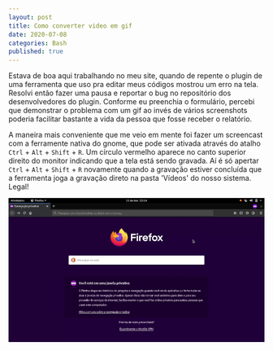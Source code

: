 ```yaml
---
layout: post
title: Como converter video em gif 
date: 2020-07-08
categories: Bash
published: true
---
```


Estava de boa aqui trabalhando no meu site, quando de repente o plugin de uma ferramenta que uso pra editar meus códigos mostrou um erro na tela. Resolvi então fazer uma pausa e reportar o bug no repositório dos desenvolvedores do plugin. Conforme eu preenchia o formulário, percebi que demonstrar o problema com um gif ao invés de vários screenshots poderia facilitar bastante a vida da pessoa que fosse receber o relatório.

A maneira mais conveniente que me veio em mente foi fazer um screencast com a ferramente nativa do gnome, que pode ser ativada através do atalho `Ctrl` + `Alt` + `Shift` + `R`. Um círculo vermelho aparece no canto superior direito do monitor indicando que a tela está sendo gravada. Aí é só apertar `Ctrl` + `Alt` + `Shift` + `R` novamente quando a gravação estiver concluída que a ferramenta joga a gravação direto na pasta 'Vídeos' do nosso sistema. Legal!

![erro](https://github.com/PinheiroCosta/PinheiroCosta.github.io/blob/master/_images/erro.gif)
